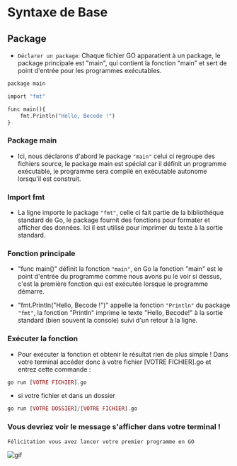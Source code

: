# Syntaxe de Base

## Package

- `Déclarer un package`: Chaque fichier GO apparatient à un package, le package principale est "main", qui contient la fonction "main" et sert de point d'entrée pour les programmes exécutables.

```php
package main

import "fmt"

func main(){
    fmt.Println("Hello, Becode !")
}
```
### Package main 
 - Ici, nous déclarons d'abord le package `"main"` celui ci regroupe des fichiers source, le package main est spécial car il définit un programme exécutable, le programme sera compilé en exécutable autonome lorsqu'il est construit.

### Import fmt
- La ligne importe le package `"fmt"`, celle ci fait partie de la bibliothéque standard de Go, le package fournit des fonctions pour formater et afficher des données. Ici il est utilisé pour imprimer du texte à la sortie standard.

### Fonction principale
- "func main()" définit la fonction `"main"`, en Go la fonction "main" est le point d'entrée du programme comme nous avons pu le voir si dessus, c'est la première fonction qui est exécutée lorsque le programme démarre.

- "fmt.Println("Hello, Becode !")" appelle la fonction `"Println"` du package `"fmt"`, la fonction "Println" imprime le texte "Hello, Becode!" à la sortie standard (bien souvent la console) suivi d'un retour à la ligne.

### Exécuter la fonction
- Pour exécuter la fonction et obtenir le résultat rien de plus simple ! Dans votre terminal accéder donc à votre fichier [VOTRE FICHIER].go et entrez cette commande : 
```php
go run [VOTRE FICHIER].go
```
- si votre fichier et dans un dossier
```php
go run [VOTRE DOSSIER]/[VOTRE FICHIER].go
```
### Vous devriez voir le message s'afficher dans votre terminal !

`Félicitation vous avez lancer votre premier programme en GO`


![gif](https://media2.giphy.com/media/1xVbRS6j52YSzp9P7N/200.webp?cid=790b76118ueaexguw6wn1d8qa1yfqw82sz48pieivlz7oinz&ep=v1_gifs_search&rid=200.webp&ct=g)
